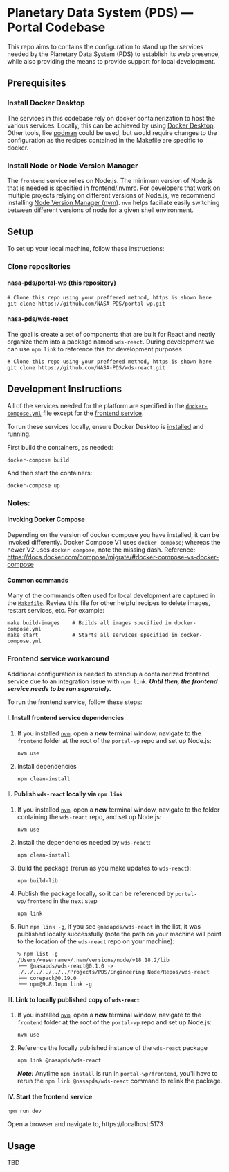 # Planetary Data System (PDS) — Portal Codebase

This repo aims to contains the configuration to stand up the services needed by the Planetary Data System (PDS) to establish its web presence, while also providing the means to provide support for local development.

## Prerequisites

### Install Docker Desktop

The services in this codebase rely on docker containerization to host the various services. Locally, this can be achieved by using [Docker Desktop](https://www.docker.com/products/docker-desktop/). Other tools, like [podman](https://podman.io/) could be used, but would require changes to the configuration as the recipes contained in the Makefile are specific to docker.

### Install Node or Node Version Manager

The `frontend` service relies on Node.js. The minimum version of Node.js that is needed is specified in [frontend/.nvmrc](frontend/.nvmrc). For developers that work on multiple projects relying on different versions of Node.js, we recommend installing [Node Version Manager (nvm)](https://github.com/nvm-sh/nvm). `nvm` helps faciliate easily switching between different versions of node for a given shell environment.

## Setup

To set up your local machine, follow these instructions:

### Clone repositories

#### nasa-pds/portal-wp (this repository)

```shell
# Clone this repo using your preffered method, https is shown here
git clone https://github.com/NASA-PDS/portal-wp.git
```

#### nasa-pds/wds-react

The goal is create a set of components that are built for React and neatly organize them into a package named `wds-react`. During development we can use `npm link` to reference this for development purposes.

```
# Clone this repo using your preffered method, https is shown here
git clone https://github.com/NASA-PDS/wds-react.git
```

## Development Instructions

All of the services needed for the platform are specified in the [`docker-compose.yml`](docker-compose.yml) file except for the [frontend service](#frontend-service-workaround). 

To run these services locally, ensure Docker Desktop is [installed](#install-docker-desktop) and running.

First build the containers, as needed:

```
docker-compose build
```

And then start the containers:

```
docker-compose up
```

### Notes:

#### Invoking Docker Compose

Depending on the version of docker compose you have installed, it can be invoked differently. Docker Compose V1 uses `docker-compose`; whereas the newer V2 uses `docker compose`, note the missing dash. Reference: https://docs.docker.com/compose/migrate/#docker-compose-vs-docker-compose

#### Common commands

Many of the commands often used for local development are captured in the [`Makefile`](Makefile.sh). Review this file for other helpful recipes to delete images, restart services, etc. For example:

```
make build-images    # Builds all images specified in docker-compose.yml
make start           # Starts all services specified in docker-compose.yml
```

### Frontend service workaround

Additional configuration is needed to standup a containerized frontend service due to an integration issue with `npm link`. ***Until then, the frontend service needs to be run separately.***

To run the frontend service, follow these steps:

#### I. Install frontend service dependencies

   1. If you installed [`nvm`](#install-node-or-node-version-manager), open a ***new*** terminal window, navigate to the `frontend` folder at the root of the `portal-wp` repo and set up Node.js:
      ```
      nvm use
      ```

   2. Install dependencies
      ```
      npm clean-install
      ```

#### II. Publish `wds-react` locally via `npm link`

   1. If you installed [`nvm`](#install-node-or-node-version-manager), open a ***new*** terminal window, navigate to the folder containing the `wds-react` repo, and set up Node.js:
      ```
      nvm use
      ```

   2. Install the dependencies needed by `wds-react`:
      ```
      npm clean-install
      ```

   3. Build the package (rerun as you make updates to `wds-react`):
      ```
      npm build-lib
      ```

   4. Publish the package locally, so it can be referenced by `portal-wp/frontend` in the next step
      ```
      npm link
      ```

   5. Run `npm link -g`, if you see `@nasapds/wds-react` in the list, it was published locally successfully (note the path on your machine will point to the location of the `wds-react` repo on your machine):
      ```
      % npm list -g
      /Users/<username>/.nvm/versions/node/v18.18.2/lib
      ├── @nasapds/wds-react@0.1.0 -> ./../../../../../Projects/PDS/Engineering Node/Repos/wds-react
      ├── corepack@0.19.0
      └── npm@9.8.1npm link -g
      ```

#### III. Link to locally published copy of `wds-react`

   1. If you installed [`nvm`](#install-node-or-node-version-manager), open a ***new*** terminal window, navigate to the `frontend` folder at the root of the `portal-wp` repo and set up Node.js:
      ```
      nvm use
      ```

   2. Reference the locally published instance of the `wds-react` package
      ```
      npm link @nasapds/wds-react
      ```

      ***Note:*** Anytime `npm install` is run in `portal-wp/frontend`, you'll have to rerun the `npm link @nasapds/wds-react` command to relink the package.

#### IV. Start the frontend service

   ```
   npm run dev
   ```

   Open a browser and navigate to, https://localhost:5173

## Usage

TBD
